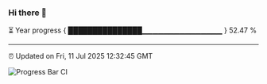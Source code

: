 ### Hi there 👋

⏳ Year progress { ███████████████▁▁▁▁▁▁▁▁▁▁▁▁▁▁▁ } 52.47 %

---

⏰ Updated on Fri, 11 Jul 2025 12:32:45 GMT

![Progress Bar CI](https://github.com/liununu/liununu/workflows/Progress%20Bar%20CI/badge.svg)
